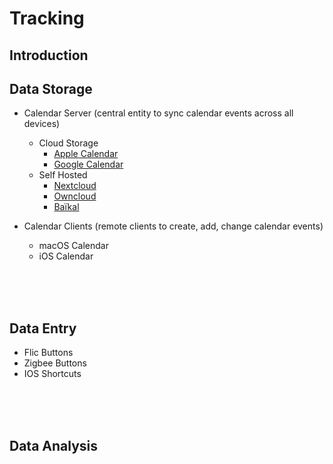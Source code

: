 
# Tracking
##  Introduction


##  Data Storage
* Calendar Server  (central entity to sync calendar events across all devices)
  * Cloud  Storage
    * [Apple Calendar](https://www.icloud.com/calendar/) 
    * [Google Calendar](http://calendar.google.com)
   * Self Hosted
     * [Nextcloud](https://nextcloud.com) 
     * [Owncloud](https://owncloud.com)
     * [Baïkal](https://www.baikal-server.com)

* Calendar Clients (remote clients to create, add, change calendar events)
  * macOS Calendar
  * iOS Calendar
<br />
<br />
<br />

## Data Entry  
* Flic Buttons  
* Zigbee Buttons  
* IOS Shortcuts  
<br />
<br />
<br />

## Data Analysis 

